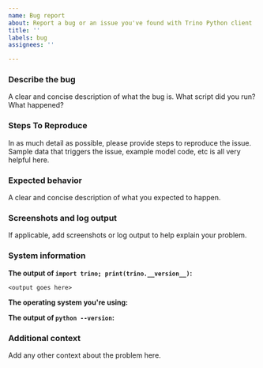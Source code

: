 ```yaml
---
name: Bug report
about: Report a bug or an issue you've found with Trino Python client
title: ''
labels: bug
assignees: ''

---
```


### Describe the bug
A clear and concise description of what the bug is. What script did you run? What happened?

### Steps To Reproduce
In as much detail as possible, please provide steps to reproduce the issue. Sample data that triggers the issue, example model code, etc is all very helpful here.

### Expected behavior
A clear and concise description of what you expected to happen.

### Screenshots and log output
If applicable, add screenshots or log output to help explain your problem.

### System information
**The output of `import trino; print(trino.__version__)`:**
```
<output goes here>
```

**The operating system you're using:**

**The output of `python --version`:**

### Additional context
Add any other context about the problem here.
